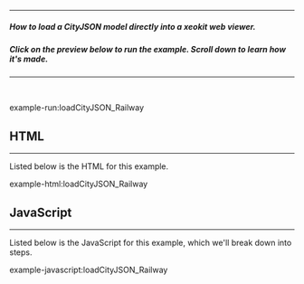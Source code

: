 
---
##### How to load a CityJSON model directly into a xeokit web viewer. 
##### Click on the preview below to run the example. Scroll down to learn how it's made.
---

<br>

example-run:loadCityJSON_Railway

## HTML

---

Listed below is the HTML for this example.

example-html:loadCityJSON_Railway

## JavaScript

---

Listed below is the JavaScript for this example, which we'll break down into steps.

example-javascript:loadCityJSON_Railway
